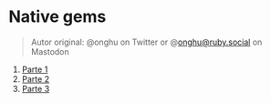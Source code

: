 
# Native gems

> Autor original: @onghu on Twitter or @onghu@ruby.social on Mastodon

1. [Parte 1](part1.md)
1. [Parte 2](part2.md)
1. [Parte 3](part3.md)
